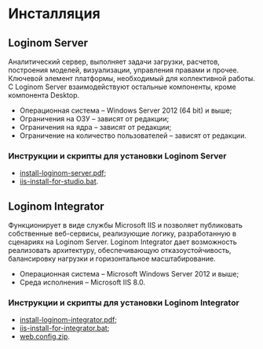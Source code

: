 # Инсталляция

## Loginom Server

Аналитический сервер, выполняет задачи загрузки, расчетов, построения моделей, визуализации, управления правами и прочее. Ключевой элемент платформы, необходимый для коллективной работы. С Loginom Server взаимодействуют остальные компоненты, кроме компонента Desktop.

* Операционная система – Windows Server 2012 (64 bit) и выше;
* Ограничения на ОЗУ – зависят от редакции;
* Ограничения на ядра – зависят от редакции;
* Ограничение на количество пользователей – зависят от редакции.

### Инструкции и скрипты для установки Loginom Server

* [install-loginom-server.pdf](./files/install-loginom-server.pdf);
* [iis-install-for-studio.bat](./files/iis-install-for-studio.bat).

## Loginom Integrator

Функционирует в виде службы Microsoft IIS и позволяет публиковать собственные веб-сервисы, реализующие логику, разработанную в сценариях на Loginom Server. Loginom Integrator дает возможность реализовать архитектуру, обеспечивающую отказоустойчивость, балансировку нагрузки и горизонтальное масштабирование.

* Операционная система – Microsoft Windows Server 2012 и выше;
* Среда исполнения – Microsoft IIS 8.0.

### Инструкции и скрипты для установки Loginom Integrator

* [install-loginom-integrator.pdf](./files/install-loginom-integrator.pdf);
* [iis-install-for-integrator.bat](./files/iis-install-for-integrator.bat);
* [web.config.zip](./files/web.config.zip).
